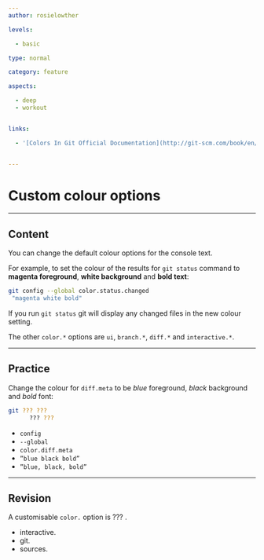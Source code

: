 ```yaml
---
author: rosielowther

levels:

  - basic

type: normal

category: feature

aspects:

  - deep
  - workout


links:

  - '[Colors In Git Official Documentation](http://git-scm.com/book/en/v2/Customizing-Git-Git-Configuration#_colors_in_git){website}'


---
```


# Custom colour options

---
## Content

You can change the default colour options for the console text.

For example, to set the colour of the results for `git status` command to **magenta foreground**, **white background** and **bold text**:
```bash
git config --global color.status.changed
 "magenta white bold"
```
If you run `git status` git will display any changed files in the new colour setting.

The other `color.*` options are `ui`, `branch.*`, `diff.*` and `interactive.*`.

---
## Practice

Change the colour for `diff.meta` to be *blue* foreground, *black* background and *bold* font:
```bash
git ??? ???
      ??? ???
```

* `config`
* `--global`
* `color.diff.meta`
* `”blue black bold”`
* `”blue, black, bold”`

---
## Revision

A customisable `color.` option is ??? .

* interactive.
* git.
* sources.

 
 
 
